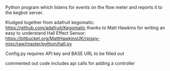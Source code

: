 Python program which listens for events on the flow meter and reports it to the kegbot server.

Kludged together from adafruit kegomatic: https://github.com/adafruit/Kegomatic 
thanks to Matt Hawkins for writing an easy to understand Hall Effect Sensor: 
https://bitbucket.org/MattHawkinsUK/rpispy-misc/raw/master/python/hall.py

Config.py requires API key and BASE URL to be filled out

commented out code includes api calls for adding a controller
